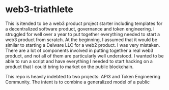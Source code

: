 # web3-triathlete
This is itended to be a web3 product project starter including templates for a decentralized software product, governance and token engineering. I struggled for well over a year to put together everything needed to start a web3 product from scratch. At the beginning, I assumed that it would be similar to starting a Delware LLC for a web2 product. I was very mistaken. There are a lot of components involved in putting together a real web3 product, and not all of them are particularly well understood. I wanted to be able to run a script and have everything I needed to start hacking on a product that I could bring to market on the public blockchain.    

This repo is heavily indebted to two projects: API3 and Token Engineering Community. The intent is to combine a generalized model of a public 
